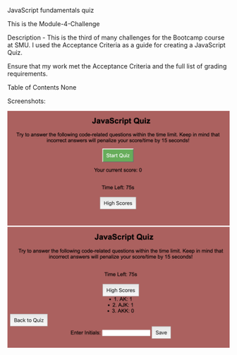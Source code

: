 JavaScript fundamentals quiz

This is the Module-4-Challenge

Description -  This is the third of many challenges for the Bootcamp course at SMU. I used the Acceptance Criteria as a guide for creating a JavaScript Quiz.

Ensure that my work met the Acceptance Criteria and the full list of grading requirements.

Table of Contents None

Screenshots: 

![Screenshot](./assets/pictures/main%20screenshot.png)
![Screenshot2](./assets/pictures/end%20screenshot.png)
